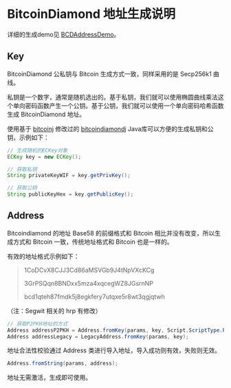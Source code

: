# BitcoinDiamond 地址生成说明

详细的生成demo见 [BCDAddressDemo](../src/main/java/org/bitcoindiamond/demo/BCDAddress.java)。

## Key

BitcoinDiamond 公私钥与 Bitcoin 生成方式一致，同样采用的是 Secp256k1 曲线。

私钥是一个数字，通常是随机选出的。基于私钥，我们就可以使用椭圆曲线乘法这个单向密码函数产生一个公钥。基于公钥，我们就可以使用一个单向密码哈希函数生成 BitcoinDiamond 地址。

使用基于 [bitcoinj](https://github.com/bitcoinj/bitcoinj) 修改过的 [bitcoindiamondj](https://github.com/Starry9/bitcoindiamondj) Java库可以方便的生成私钥和公钥，示例如下：

```java
// 生成随机的ECKey对象
ECKey key = new ECKey();

// 获取私钥
String privateKeyWIF = key.getPrivKey();

// 获取公钥
String publicKeyHex = key.getPublicKey();
```

## Address

Bitcoindiamond 的地址 Base58 的前缀格式和 Bitcoin 相比并没有改变，所以生成方式和 Bitcoin 一致，传统地址格式和 Bitcoin 也是一样的。

有效的地址格式示例如下：

> 1CoDCvX8CJJ3Cd86aMSVGb9J4tNpVXcKCg                        
>
> 3GrPSQqn8BNDxx5mza4xqcegWZ8JGsrnNP                     
>
> bcd1qteh87fmdk5j8egkfery7utqxe5r8wt3qgjqtwh

（注：Segwit 相关的 hrp 有修改）

```java
// 获取P2PKH地址的方式
Address addressP2PKH = Address.fromKey(params, key, Script.ScriptType.P2PKH);
Address addressLegacy = LegacyAddress.fromKey(params, key);
```

地址合法性校验通过 Address 类进行导入地址，导入成功则有效，失败则无效。

```java
Address.fromString(params, address);
```

 地址无需激活，生成即可使用。
